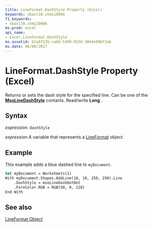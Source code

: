 ```yaml
---
title: LineFormat.DashStyle Property (Excel)
keywords: vbaxl10.chm110006
f1_keywords:
- vbaxl10.chm110006
ms.prod: excel
api_name:
- Excel.LineFormat.DashStyle
ms.assetid: b1a6f135-ca68-5399-9156-3044e99bf3ab
ms.date: 06/08/2017
---
```



# LineFormat.DashStyle Property (Excel)

Returns or sets the dash style for the specified line. Can be one of the  **[MsoLineDashStyle](http://msdn.microsoft.com/library/aba7f9d7-1689-c4a8-3b1e-e8dfb4a81d44%28Office.15%29.aspx)** contants. Read/write **Long** .


## Syntax

 _expression_. `DashStyle`

 _expression_ A variable that represents a [LineFormat](./Excel.LineFormat.md) object.


## Example

This example adds a blue dashed line to  `myDocument`.


```vb
Set myDocument = Worksheets(1) 
With myDocument.Shapes.AddLine(10, 10, 250, 250).Line 
    .DashStyle = msoLineDashDotDot 
    .ForeColor.RGB = RGB(50, 0, 128) 
End With
```


## See also


[LineFormat Object](Excel.LineFormat.md)

